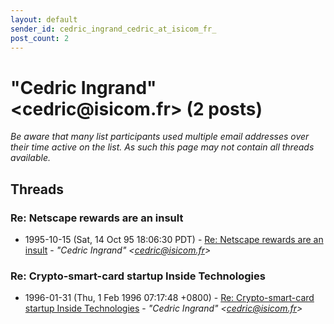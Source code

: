 ```yaml
---
layout: default
sender_id: cedric_ingrand_cedric_at_isicom_fr_
post_count: 2
---
```


# "Cedric Ingrand" <cedric<span>@</span>isicom.fr> (2 posts)

_Be aware that many list participants used multiple email addresses over their time active on the list. As such this page may not contain all threads available._

## Threads

### Re: Netscape rewards are an insult
+ 1995-10-15 (Sat, 14 Oct 95 18:06:30 PDT) - [Re: Netscape rewards are an insult](/archive/1995/10/e926032f9fad5b9520a6d24c92023bc63de3471df623b146462f22796a8e44b7) - _"Cedric Ingrand" \<cedric@isicom.fr\>_

### Re: Crypto-smart-card startup Inside Technologies
+ 1996-01-31 (Thu, 1 Feb 1996 07:17:48 +0800) - [Re: Crypto-smart-card startup Inside Technologies](/archive/1996/01/c88d558c06ff4d5357772cd12ec8576dc2ed8349fd956751b1b8f47f4f0c0fb3) - _"Cedric Ingrand" \<cedric@isicom.fr\>_

